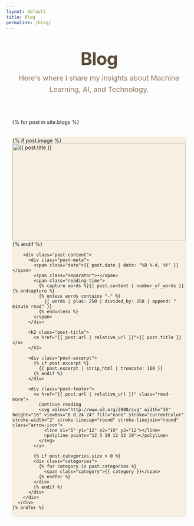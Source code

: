 ```yaml
---
layout: default
title: Blog
permalink: /blog/
---
```


<div class="blog-container">
  <header class="blog-header">
    <h1 class="page-title">Blog</h1>
    <p class="page-description">Here's where I share my insights about Machine Learning, AI, and Technology.</p>
  </header>
  
  <div class="posts-grid">
    {% for post in site.blogs %}
      <div class="post-card">
        {% if post.image %}
        <a href="{{ post.url | relative_url }}" class="post-image-link">
          <div class="post-image-container">
            <img src="{{ post.image | relative_url }}" alt="{{ post.title }}" class="post-image">
          </div>
        </a>
        {% endif %}
        
        <div class="post-content">
          <div class="post-meta">
            <span class="date">{{ post.date | date: "%B %-d, %Y" }}</span>
            <span class="separator">•</span>
            <span class="reading-time">
              {% capture words %}{{ post.content | number_of_words }}{% endcapture %}
              {% unless words contains "-" %}
                {{ words | plus: 250 | divided_by: 250 | append: " minute read" }}
              {% endunless %}
            </span>
          </div>
          
          <h2 class="post-title">
            <a href="{{ post.url | relative_url }}">{{ post.title }}</a>
          </h2>
          
          <div class="post-excerpt">
            {% if post.excerpt %}
              {{ post.excerpt | strip_html | truncate: 160 }}
            {% endif %}
          </div>
          
          <div class="post-footer">
            <a href="{{ post.url | relative_url }}" class="read-more">
              Continue reading
              <svg xmlns="http://www.w3.org/2000/svg" width="16" height="16" viewBox="0 0 24 24" fill="none" stroke="currentColor" stroke-width="2" stroke-linecap="round" stroke-linejoin="round" class="arrow-icon">
                <line x1="5" y1="12" x2="19" y2="12"></line>
                <polyline points="12 5 19 12 12 19"></polyline>
              </svg>
            </a>
            
            {% if post.categories.size > 0 %}
            <div class="categories">
              {% for category in post.categories %}
                <span class="category">{{ category }}</span>
              {% endfor %}
            </div>
            {% endif %}
          </div>
        </div>
      </div>
    {% endfor %}
  </div>
</div>

<style>
.blog-container {
  max-width: 1200px;
  margin: 0 auto;
  padding: 0 1rem;
}

.blog-header {
  text-align: center;
  padding: 2rem 0;
  margin-bottom: 2rem;
}

.page-title {
  color: #5C4B37;
  font-size: 3rem;
  font-weight: 700;
  margin: 0 0 0.5rem 0;
  letter-spacing: -0.02em;
}

.page-description {
  color: #8B7355;
  font-size: 1.2rem;
  max-width: 600px;
  margin: 0 auto;
  line-height: 1.6;
}

.posts-grid {
  display: grid;
  grid-template-columns: repeat(auto-fill, minmax(350px, 1fr));
  gap: 2rem;
  margin-bottom: 3rem;
}

.post-card {
  background: #F7EFE2;
  border-radius: 12px;
  box-shadow: 0 4px 12px rgba(139, 115, 85, 0.05);
  transition: all 0.3s cubic-bezier(0.4, 0, 0.2, 1);
  border: 1px solid rgba(222, 184, 135, 0.4);
  overflow: hidden;
  height: 100%;
  display: flex;
  flex-direction: column;
}

.post-card:hover {
  transform: translateY(-2px);
  box-shadow: 0 8px 24px rgba(139, 115, 85, 0.12);
  border-color: rgba(211, 84, 0, 0.3);
}

.post-image-link {
  display: block;
  text-decoration: none;
}

.post-image-container {
  width: 100%;
  padding-top: 56.25%; /* 16:9 aspect ratio */
  position: relative;
  overflow: hidden;
}

.post-image {
  position: absolute;
  top: 0;
  left: 0;
  width: 100%;
  height: 100%;
  object-fit: cover;
  transition: transform 0.3s ease;
}

.post-card:hover .post-image {
  transform: scale(1.05);
}

.post-content {
  padding: 1.5rem;
  display: flex;
  flex-direction: column;
  flex-grow: 1;
}

.post-meta {
  display: flex;
  align-items: center;
  color: #8B7355;
  font-size: 0.95rem;
  margin-bottom: 0.8rem;
}

.separator {
  margin: 0 0.5rem;
}

.post-title {
  margin: 0 0 1rem 0;
}

.post-title a {
  color: #D35400;
  font-size: 1.5rem;
  text-decoration: none;
  font-weight: 600;
  line-height: 1.3;
  transition: color 0.3s ease;
}

.post-title a:hover {
  color: #E67E22;
}

.post-excerpt {
  color: #5C4B37;
  line-height: 1.6;
  margin-bottom: 1.5rem;
  opacity: 0.85;
}

.post-footer {
  display: flex;
  justify-content: space-between;
  align-items: center;
  margin-top: auto;
}

.read-more {
  color: #D35400;
  text-decoration: none;
  font-weight: 500;
  display: flex;
  align-items: center;
  gap: 0.5rem;
  transition: all 0.2s ease;
}

.read-more:hover {
  color: #E67E22;
  transform: translateX(5px);
}

.arrow-icon {
  transition: transform 0.2s ease;
}

.read-more:hover .arrow-icon {
  transform: translateX(3px);
}

.categories {
  display: flex;
  gap: 0.5rem;
  flex-wrap: wrap;
}

.category {
  background: rgba(211, 84, 0, 0.1);
  color: #D35400;
  padding: 0.25rem 0.75rem;
  border-radius: 20px;
  font-size: 0.85rem;
  white-space: nowrap;
}

@media (max-width: 768px) {
  .page-title {
    font-size: 2.5rem;
  }
  
  .posts-grid {
    grid-template-columns: 1fr;
  }
  
  .post-meta {
    flex-wrap: wrap;
  }
  
  .separator {
    display: none;
  }
  
  .reading-time {
    width: 100%;
    margin-top: 0.3rem;
  }
  
  .post-footer {
    flex-direction: column;
    align-items: flex-start;
    gap: 1rem;
  }
}
</style>